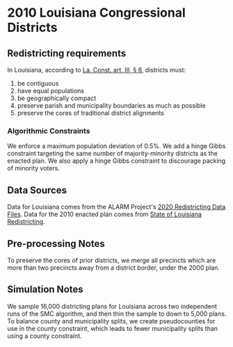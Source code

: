 # 2010 Louisiana Congressional Districts

## Redistricting requirements
In Louisiana, according to [La. Const. art. III, § 6](https://senate.la.gov/Documents/Constitution/Article3.htm#%C2%A76%20Legislative%20Reapportionment;%20Reapportionment%20by%20Supreme%20Court;%20Procedure), districts must:

1. be contiguous
2. have equal populations
3. be geographically compact
4. preserve parish and municipality boundaries as much as possible
5. preserve the cores of traditional district alignments


### Algorithmic Constraints
We enforce a maximum population deviation of 0.5%. We add a hinge Gibbs constraint targeting the same number of majority-minority districts as the enacted plan. We also apply a hinge Gibbs constraint to discourage packing of minority voters.

## Data Sources
Data for Louisiana comes from the ALARM Project's [2020 Redistricting Data Files](https://alarm-redist.github.io/posts/2021-08-10-census-2020/). Data for the 2010 enacted plan comes from [State of Louisiana Redistricting](https://redist.legis.la.gov/).

## Pre-processing Notes
To preserve the cores of prior districts, we merge all precincts which are more than two precincts away from a district border, under the 2000 plan.

## Simulation Notes
We sample 16,000 districting plans for Louisiana across two independent runs of the SMC algorithm, and then thin the sample to down to 5,000 plans. To balance county and municipality splits, we create pseudocounties for use in the county constraint, which leads to fewer municipality splits than using a county constraint.
